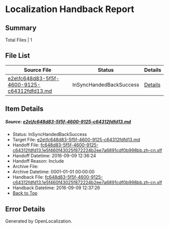 # <a name='report-top'></a> Localization Handback Report

## Summary
 Total Files | 1

## File List
 Source File | Status | Details 
 ----------- | ------ | ------- 
 [e2e\fc648d83-5f5f-4600-9125-c64312fdfd13.md](https://github.com/OpenLocalizationTestOrg/ol-test0/blob/475dff2205654e1a69268c8ea6cef8a587934bd1/e2e/fc648d83-5f5f-4600-9125-c64312fdfd13.md) | InSyncHandedBackSuccess | [Details](#bb154803d288f869b8887325334fe3871501c36a5)

## Item Details
##### <a name='bb154803d288f869b8887325334fe3871501c36a5'></a> Source: [e2e\fc648d83-5f5f-4600-9125-c64312fdfd13.md](https://github.com/OpenLocalizationTestOrg/ol-test0/blob/475dff2205654e1a69268c8ea6cef8a587934bd1/e2e/fc648d83-5f5f-4600-9125-c64312fdfd13.md)
* Status: InSyncHandedBackSuccess
* Target File: [e2e\fc648d83-5f5f-4600-9125-c64312fdfd13.md](https://github.com/OpenLocalizationTestOrg/ol-test0-zhcn/blob/f8d3aa8b955954d94ef1af93f241a187d610f0f7/e2e/fc648d83-5f5f-4600-9125-c64312fdfd13.md)
* Handoff File: [fc648d83-5f5f-4600-9125-c64312fdfd13.1e5f460f43025f872224b2ee7a6891cdf0b998bb.zh-cn.xlf](https://github.com/OpenLocalizationTestOrg/ol-test0-handoff/blob/41eefb19d0a7137ede5f6aa670fd747803629d54/ol-handoff/OpenLocalizationTestOrg/ol-test0-zhcn/yuwzho/ht/fc648d83-5f5f-4600-9125-c64312fdfd13.1e5f460f43025f872224b2ee7a6891cdf0b998bb.zh-cn.xlf)
* Handoff Datetime: 2016-09-09 12:36:24
* Handoff Reason: Include
* Archive File: 
* Archive Datetime: 0001-01-01 00:00:00
* Handback File: [fc648d83-5f5f-4600-9125-c64312fdfd13.1e5f460f43025f872224b2ee7a6891cdf0b998bb.zh-cn.xlf](https://github.com/OpenLocalizationTestOrg/ol-test0-handback/blob/817eefa0a07581db4300dcdf114e3e68e4b5e7fa/ol-handback/OpenLocalizationTestOrg/ol-test0-zhcn/yuwzho/ht/fc648d83-5f5f-4600-9125-c64312fdfd13.1e5f460f43025f872224b2ee7a6891cdf0b998bb.zh-cn.xlf)
* Handback Datetime: 2016-09-09 12:37:26
* [Back to Top](#report-top)


## Error Details

Generated by OpenLocalization.
